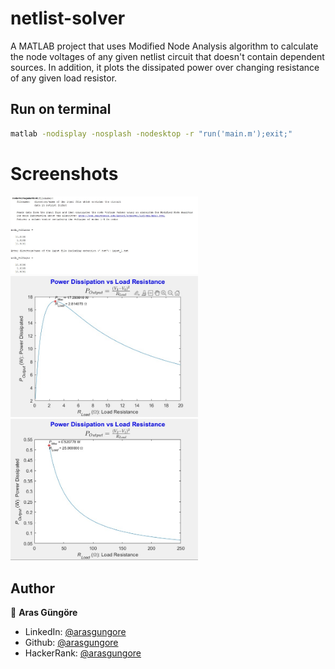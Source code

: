 # netlist-solver
A MATLAB project that uses Modified Node Analysis algorithm to calculate the node voltages of any given netlist circuit that doesn't contain dependent sources. In addition, it plots the dissipated power over changing resistance of any given load resistor.

## Run on terminal

```sh
matlab -nodisplay -nosplash -nodesktop -r "run('main.m');exit;"
```

# Screenshots

<p align="left">
    <img alt="Screenshot" src="https://github.com/arasgungore/netlist-solver/blob/main/Screenshots/1.jpg" width="300">
    <img alt="Screenshot" src="https://github.com/arasgungore/netlist-solver/blob/main/Screenshots/2.jpg" width="300">
    <img alt="Screenshot" src="https://github.com/arasgungore/netlist-solver/blob/main/Screenshots/3.jpg" width="300">
</p>

## Author

👤 **Aras Güngöre**

* LinkedIn: [@arasgungore](https://www.linkedin.com/in/arasgungore)
* Github: [@arasgungore](https://github.com/arasgungore)
* HackerRank: [@arasgungore](https://www.hackerrank.com/arasgungore)
